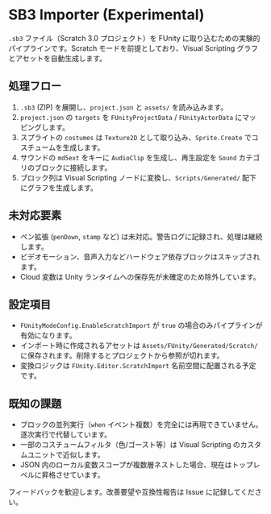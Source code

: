 # SB3 Importer (Experimental)

`.sb3` ファイル（Scratch 3.0 プロジェクト）を FUnity に取り込むための実験的パイプラインです。Scratch モードを前提としており、Visual Scripting グラフとアセットを自動生成します。

## 処理フロー
1. `.sb3` (ZIP) を展開し、`project.json` と `assets/` を読み込みます。
2. `project.json` の `targets` を `FUnityProjectData` / `FUnityActorData` にマッピングします。
3. スプライトの `costumes` は `Texture2D` として取り込み、`Sprite.Create` でコスチュームを生成します。
4. サウンドの `md5ext` をキーに `AudioClip` を生成し、再生設定を `Sound` カテゴリのブロックに接続します。
5. ブロック列は Visual Scripting ノードに変換し、`Scripts/Generated/` 配下にグラフを生成します。

## 未対応要素
- ペン拡張 (`penDown`, `stamp` など) は未対応。警告ログに記録され、処理は継続します。
- ビデオモーション、音声入力などハードウェア依存ブロックはスキップされます。
- Cloud 変数は Unity ランタイムへの保存先が未確定のため除外しています。

## 設定項目
- `FUnityModeConfig.EnableScratchImport` が `true` の場合のみパイプラインが有効になります。
- インポート時に作成されるアセットは `Assets/FUnity/Generated/Scratch/` に保存されます。削除するとプロジェクトから参照が切れます。
- 変換ロジックは `FUnity.Editor.ScratchImport` 名前空間に配置される予定です。

## 既知の課題
- ブロックの並列実行（`when` イベント複数）を完全には再現できていません。逐次実行で代替しています。
- 一部のコスチュームフィルタ（色/ゴースト等）は Visual Scripting のカスタムユニットで近似します。
- JSON 内のローカル変数スコープが複数層ネストした場合、現在はトップレベルに昇格させています。

フィードバックを歓迎します。改善要望や互換性報告は Issue に記録してください。
